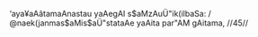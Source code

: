 ‘aya¥aAâtamaAnastau yaAegAI s$aMzAuÜ"ik(ilbaSa: /
@naek(janmas$aMis$aÜ"stataAe yaAita par"AM gAitama, //45//